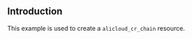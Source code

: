 ## Introduction

This example is used to create a `alicloud_cr_chain` resource.

<!-- BEGIN_TF_DOCS -->

<!-- END_TF_DOCS -->
